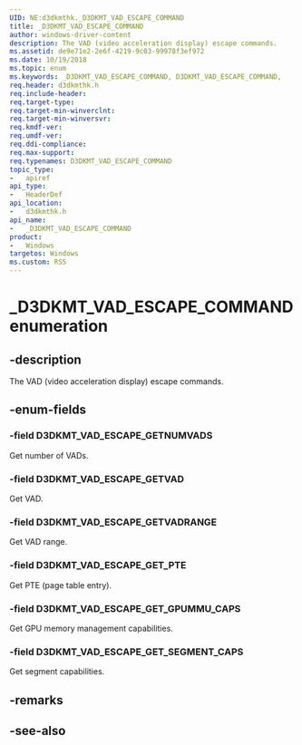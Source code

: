 ```yaml
---
UID: NE:d3dkmthk._D3DKMT_VAD_ESCAPE_COMMAND
title: _D3DKMT_VAD_ESCAPE_COMMAND
author: windows-driver-content
description: The VAD (video acceleration display) escape commands.
ms.assetid: de9e71e2-2e6f-4219-9c03-99978f3ef972
ms.date: 10/19/2018
ms.topic: enum
ms.keywords: _D3DKMT_VAD_ESCAPE_COMMAND, D3DKMT_VAD_ESCAPE_COMMAND, 
req.header: d3dkmthk.h
req.include-header:
req.target-type:
req.target-min-winverclnt:
req.target-min-winversvr:
req.kmdf-ver:
req.umdf-ver:
req.ddi-compliance:
req.max-support:
req.typenames: D3DKMT_VAD_ESCAPE_COMMAND
topic_type: 
-	apiref
api_type: 
-	HeaderDef
api_location: 
-	d3dkmthk.h
api_name: 
-	_D3DKMT_VAD_ESCAPE_COMMAND
product:
-	Windows
targetos: Windows
ms.custom: RS5
---
```


# _D3DKMT_VAD_ESCAPE_COMMAND enumeration

## -description

The VAD (video acceleration display) escape commands.

## -enum-fields

### -field D3DKMT_VAD_ESCAPE_GETNUMVADS 

Get number of VADs.

### -field D3DKMT_VAD_ESCAPE_GETVAD 

Get VAD.

### -field D3DKMT_VAD_ESCAPE_GETVADRANGE 

Get VAD range.

### -field D3DKMT_VAD_ESCAPE_GET_PTE 

Get PTE (page table entry).

### -field D3DKMT_VAD_ESCAPE_GET_GPUMMU_CAPS 

Get GPU memory management capabilities.

### -field D3DKMT_VAD_ESCAPE_GET_SEGMENT_CAPS 

Get segment capabilities.

## -remarks

## -see-also
